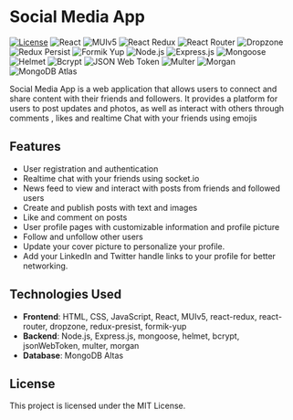 # Social Media App

[![License](https://img.shields.io/badge/license-MIT-blue.svg)](https://github.com/KulkarniShrinivas/social-media-app/blob/main/LICENSE) ![React](https://img.shields.io/badge/-React-61DAFB?logo=react&logoColor=white) ![MUIv5](https://img.shields.io/badge/-MUIv5-0081CB?logo=material-ui&logoColor=white) ![React Redux](https://img.shields.io/badge/-React_Redux-764ABC?logo=redux&logoColor=white) ![React Router](https://img.shields.io/badge/-React_Router-CA4245?logo=react-router&logoColor=white) ![Dropzone](https://img.shields.io/badge/-Dropzone-00BFFF?logo=dropbox&logoColor=white) ![Redux Persist](https://img.shields.io/badge/-Redux_Persist-764ABC?logo=redux&logoColor=white) ![Formik Yup](https://img.shields.io/badge/-Formik_Yup-FF69B4?logo=formik&logoColor=white) ![Node.js](https://img.shields.io/badge/-Node.js-339933?logo=node.js&logoColor=white) ![Express.js](https://img.shields.io/badge/-Express.js-000000?logo=express&logoColor=white) ![Mongoose](https://img.shields.io/badge/-Mongoose-880000?logo=mongodb&logoColor=white) ![Helmet](https://img.shields.io/badge/-Helmet-000000?logo=helmet&logoColor=white) ![Bcrypt](https://img.shields.io/badge/-Bcrypt-004080?logo=npm&logoColor=white) ![JSON Web Token](https://img.shields.io/badge/-JSON_Web_Token-000000?logo=json-web-tokens&logoColor=white) ![Multer](https://img.shields.io/badge/-Multer-FF7F50?logo=node.js&logoColor=white) ![Morgan](https://img.shields.io/badge/-Morgan-000000?logo=node.js&logoColor=white) ![MongoDB Atlas](https://img.shields.io/badge/-MongoDB_Atlas-47A248?logo=mongodb&logoColor=white)

Social Media App is a web application that allows users to connect and share content with their friends and followers. It provides a platform for users to post updates and photos, as well as interact with others through comments , likes and realtime Chat with your friends using emojis

## Features

- User registration and authentication
- Realtime chat with your friends using socket.io
- News feed to view and interact with posts from friends and followed users
- Create and publish posts with text and images
- Like and comment on posts
- User profile pages with customizable information and profile picture
- Follow and unfollow other users
- Update your cover picture to personalize your profile.
- Add your LinkedIn and Twitter handle links to your profile for better networking.

## Technologies Used

- **Frontend**: HTML, CSS, JavaScript, React, MUIv5, react-redux, react-router, dropzone, redux-presist, formik-yup
- **Backend**: Node.js, Express.js, mongoose, helmet, bcrypt, jsonWebToken, multer, morgan
- **Database**: MongoDB Altas

## License

This project is licensed under the MIT License.

